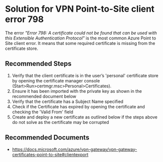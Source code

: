 ﻿<properties
	pageTitle="Solution for VPN Point-to-Site client error 798"
	description="Solution for VPN Point-to-Site client error 798"
	service="microsoft.network"
	resource="VirtualNetworkGateway"
	authors="stegag"
	ms.author="stegag"
	displayOrder=""
	selfHelpType="TSG_Content"
	supportTopicIds="32584878,32591156"
	resourceTags=""
	productPesIds=""
	cloudEnvironments="public,fairfax, usnat, ussec"
	articleId="ef681877-1c4a-45ef-a5a7-24e061bcfa5b"
        ownershipId="Centennial_CloudNet_AzureVPNGateway"
/>

# Solution for VPN Point-to-Site client error 798

The error *"Error 798: A certificate could not be found that can be used with this Extensible Authentication Protocol"* is the most common Azure Point to Site client error. It means that some required certificate is missing from the certificate store.

## Recommended Steps

1. Verify that the client certificate is in the user’s 'personal' certificate store by opening the certificate manager console (Start>Run>certmgr.msc>Personal>Certificates).
2. Ensure it has been imported with the private key as shown in the recommended document below
3. Verify that the certificate has a Subject Name specified
4. Check if the Certificate has expired by opening the certificate and checking the 'Valid From' field
5. Create and deploy a new certificate as outlined below if the steps above do not solve as the certificate may be corrupted

## Recommended Documents

* https://docs.microsoft.com/azure/vpn-gateway/vpn-gateway-certificates-point-to-site#clientexport
